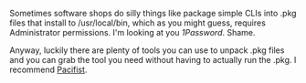 Sometimes software shops do silly things like package simple CLIs into .pkg files that install to /usr/local/bin, which as you might guess, requires Administrator permissions. I'm looking at you <i>1Password</i>. Shame. 

Anyway, luckily there are plenty of tools you can use to unpack .pkg files and you can grab the tool you need without having to actually run the .pkg. I recommend [Pacifist]("https://www.charlessoft.com").
